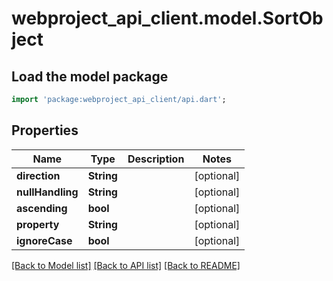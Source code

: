 # webproject_api_client.model.SortObject

## Load the model package
```dart
import 'package:webproject_api_client/api.dart';
```

## Properties
Name | Type | Description | Notes
------------ | ------------- | ------------- | -------------
**direction** | **String** |  | [optional] 
**nullHandling** | **String** |  | [optional] 
**ascending** | **bool** |  | [optional] 
**property** | **String** |  | [optional] 
**ignoreCase** | **bool** |  | [optional] 

[[Back to Model list]](../README.md#documentation-for-models) [[Back to API list]](../README.md#documentation-for-api-endpoints) [[Back to README]](../README.md)


